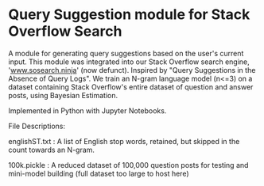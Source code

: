 # Query Suggestion module for Stack Overflow Search


A module for generating query suggestions based on the user's current input. This module was integrated into our Stack Overflow search engine, 'www.sosearch.ninja' (now defunct).
Inspired by "Query Suggestions in the Absence of Query Logs". We train an N-gram language model (n<=3) on a dataset containing Stack Overflow's entire dataset of question and answer posts, using Bayesian Estimation.

Implemented in Python with Jupyter Notebooks.

File Descriptions:

englishST.txt : A list of English stop words, retained, but skipped in the count towards an N-gram.

100k.pickle : A reduced dataset of 100,000 question posts for testing and mini-model building (full dataset too large to host here)
